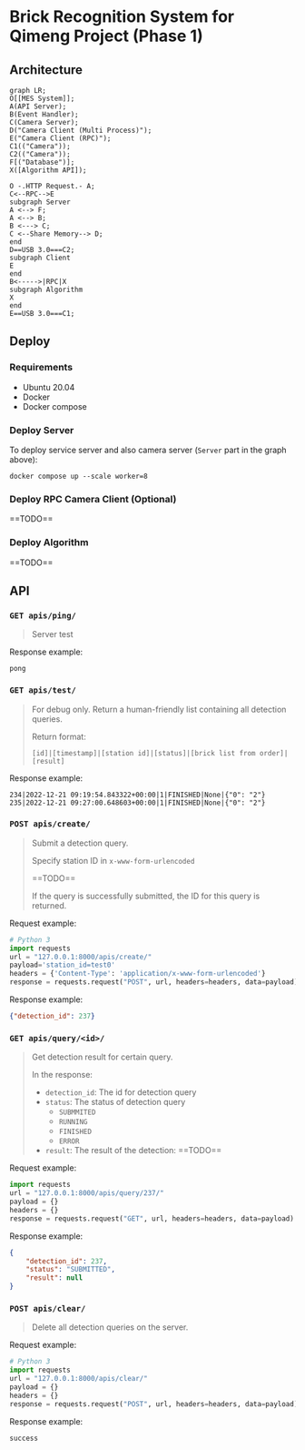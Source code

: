 # Brick Recognition System for Qimeng Project (Phase 1)

## Architecture

```mermaid
graph LR;
O[[MES System]];
A(API Server);
B(Event Handler);
C(Camera Server);
D("Camera Client (Multi Process)");
E("Camera Client (RPC)");
C1(("Camera"));
C2(("Camera"));
F[("Database")];
X([Algorithm API]);

O -.HTTP Request.- A;
C<--RPC-->E
subgraph Server 
A <--> F;
A <--> B;
B <---> C;
C <--Share Memory--> D;
end
D==USB 3.0===C2;
subgraph Client
E
end
B<----->|RPC|X
subgraph Algorithm
X
end
E==USB 3.0===C1;

```

## Deploy

### Requirements

* Ubuntu 20.04
* Docker
* Docker compose

### Deploy Server

To deploy service server and also camera server (`Server` part in the graph above):

```shell
docker compose up --scale worker=8    
```

### Deploy RPC Camera Client (Optional)

==TODO==

### Deploy Algorithm

==TODO==

## API

### `GET apis/ping/	`

> Server test

Response example:

```
pong
```

### `GET apis/test/`

> For debug only. Return a human-friendly list containing all detection queries.
>
> Return format:
>
> `[id]|[timestamp]|[station id]|[status]|[brick list from order]|[result]`

Response example:

```shell
234|2022-12-21 09:19:54.843322+00:00|1|FINISHED|None|{"0": "2"}
235|2022-12-21 09:27:00.648603+00:00|1|FINISHED|None|{"0": "2"}
```

### `POST apis/create/`

> Submit a detection query.
>
> Specify station ID in `x-www-form-urlencoded`
>
> ==TODO==
>
> If the query is successfully submitted, the ID for this query is returned.

Request example:

```python
# Python 3
import requests
url = "127.0.0.1:8000/apis/create/"
payload='station_id=test0'
headers = {'Content-Type': 'application/x-www-form-urlencoded'}
response = requests.request("POST", url, headers=headers, data=payload)
```

Response example:

```json
{"detection_id": 237}
```

### `GET apis/query/<id>/`

> Get detection result for certain query.
>
> In the response:
>
> - `detection_id`: The id for detection query
> - `status`: The status of detection query
>   - `SUBMMITED`
>   - `RUNNING`
>   - `FINISHED`
>   - `ERROR`
> - `result`: The result of the detection: ==TODO==

Request example:

```python
import requests
url = "127.0.0.1:8000/apis/query/237/"
payload = {}
headers = {}
response = requests.request("GET", url, headers=headers, data=payload)
```

Response example:

```json
{
    "detection_id": 237,
    "status": "SUBMITTED",
    "result": null
}
```

### `POST apis/clear/`

> Delete all detection queries on the server.

Request example:

```python
# Python 3
import requests
url = "127.0.0.1:8000/apis/clear/"
payload = {}
headers = {}
response = requests.request("POST", url, headers=headers, data=payload)
```

Response example:

```shell
success
```

